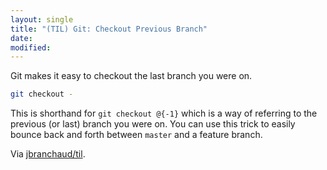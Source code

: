 ```yaml
---
layout: single
title: "(TIL) Git: Checkout Previous Branch"
date:
modified:
---
```


Git makes it easy to checkout the last branch you were on.

```bash
git checkout -
```

This is shorthand for `git checkout @{-1}` which is a way of referring to
the previous (or last) branch you were on. You can use this trick to easily
bounce back and forth between `master` and a feature branch.

Via [jbranchaud/til](https://github.com/jbranchaud/til).
